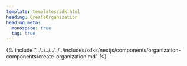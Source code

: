 ```yaml
---
template: templates/sdk.html
heading: CreateOrganization
heading_meta:
  monospace: true
  tag: true
---
```

{% include "../../../../../../includes/sdks/nextjs/components/organization-components/create-organization.md" %}
